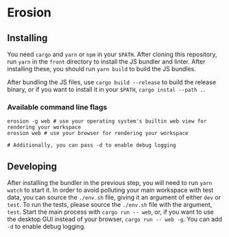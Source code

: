 # Erosion

## Installing

You need `cargo` and `yarn` or `npm` in your `$PATH`. After cloning this repository, run `yarn` in the `front` directory to install the JS bundler and linter. After installing these, you should run `yarn build` to build the JS bundles.

After bundling the JS files, use `cargo build --release` to build the release binary, or if you want to install it in your `$PATH`, `cargo instal --path .`.

### Available command line flags

```should
erosion -g web # use your operating system's builtin web view for rendering your workspace
erosion web # use your browser for rendering your workspace

# Additionally, you can pass -d to enable debug logging
```

## Developing

After installing the bundler in the previous step, you will need to run `yarn watch` to start it. In order to avoid polluting your main workspace with test data, you can source the `./env.sh` file, giving it an argument of either `dev` or `test`.
To run the tests, please source the `./env.sh` file with the argument, `test`. Start the main process with `cargo run -- web`, or, if you want to use the desktop GUI instead of your browser, `cargo run -- web -g`. You can add `-d` to enable debug logging.
